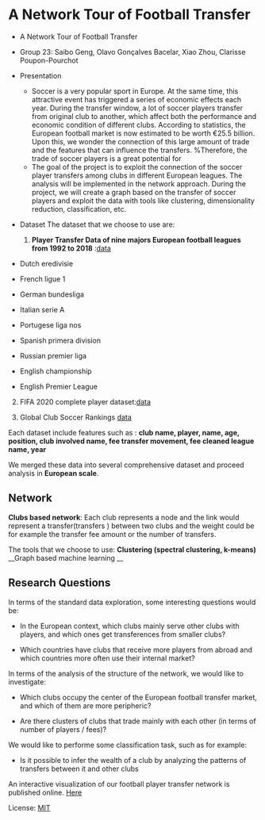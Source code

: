 #  A Network Tour of Football Transfer

- A Network Tour of Football Transfer

- Group 23: Saibo Geng,   Olavo Gonçalves Bacelar,   Xiao Zhou,   Clarisse Poupon-Pourchot

- Presentation
  - Soccer is a very popular sport in Europe. At the same time, this attractive event has triggered a series of economic effects each year. During the transfer window, a lot of soccer players transfer from original club to another, which affect both the performance and economic condition of different clubs.
    According to statistics, the European football market is now estimated to be worth €25.5 billion. Upon this, we wonder the connection of this large amount of trade and the features that can influence the transfers. %Therefore, the trade of soccer players is a great potential for 
  - The goal of the project is to exploit the connection of the soccer player transfers among clubs in different European leagues. The analysis will be implemented in the network approach. During the project, we will create a graph based on the transfer of soccer players and exploit the data with tools like clustering, dimensionality reduction, classification, etc.

- Dataset
  The dataset that we choose to use are: 

 	1. __Player Transfer Data of nine majors European football leagues from 1992 to 2018__ :[data](https://github.com/ewenme/transfers/tree/master/data) 		

- Dutch eredivisie
- French ligue 1
- German bundesliga
- Italian serie A
- Portugese liga nos
- Spanish primera division
-  Russian premier liga
-  English championship
-  English Premier League

2. FIFA 2020 complete player dataset:[data](https://www.kaggle.com/stefanoleone992/fifa-20-complete-player-dataset) 

3.  Global Club Soccer Rankings  [data](https://projects.fivethirtyeight.com/global-club-soccer-rankings/)

Each dataset include features such as : __club name,	player, name,	age,	position,	club involved name,	fee	transfer movement,	fee cleaned	league name,	year__

We merged  these data into several comprehensive dataset and proceed analysis in **European scale**.

## Network
__Clubs based network__: Each club represents a node and the link would represent a transfer(transfers ) between two clubs and the weight could be for example the transfer fee amount or the number of transfers.
    
The tools that we choose to use:
__Clustering (spectral clustering, k-means)__ 
__Graph based machine learning __



## Research Questions

In terms of the standard data exploration, some interesting questions would be:

- In the European context, which clubs mainly serve other clubs with players, and which ones get transferences from smaller clubs?

- Which countries have clubs that receive more players from abroad and which countries more often use their internal market?

In terms of the analysis of the structure of the network, we would like to investigate:

- Which clubs occupy the center of the European football transfer market, and which of them are more peripheric?

- Are there clusters of clubs that trade mainly with each other (in terms of number of players / fees)?

We would like to performe some classification task, such as for example:

- Is it possible to infer the wealth of a club by analyzing the patterns of transfers between it and other clubs

An interactive visualization of our football player transfer network is published online. [Here](https://zx-joe.github.io/Soccer_Transfer_Network/) 

License: [MIT](https://opensource.org/licenses/MIT)



